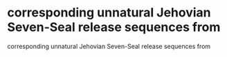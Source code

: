 # corresponding unnatural Jehovian Seven-Seal release sequences from

corresponding unnatural Jehovian Seven-Seal release sequences from